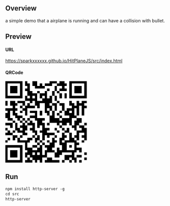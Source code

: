 ## Overview
a simple demo that a airplane is running and can have a collision with bullet.

## Preview
#### URL
https://sparkxxxxxx.github.io/HitPlaneJS/src/index.html
#### QRCode
![QRCode](https://github.com/sparkxxxxxx/HitPlaneJS/blob/master/src/assets/QRCode.png)  

## Run
>>>
    npm install http-server -g
    cd src
    http-server
>>>
